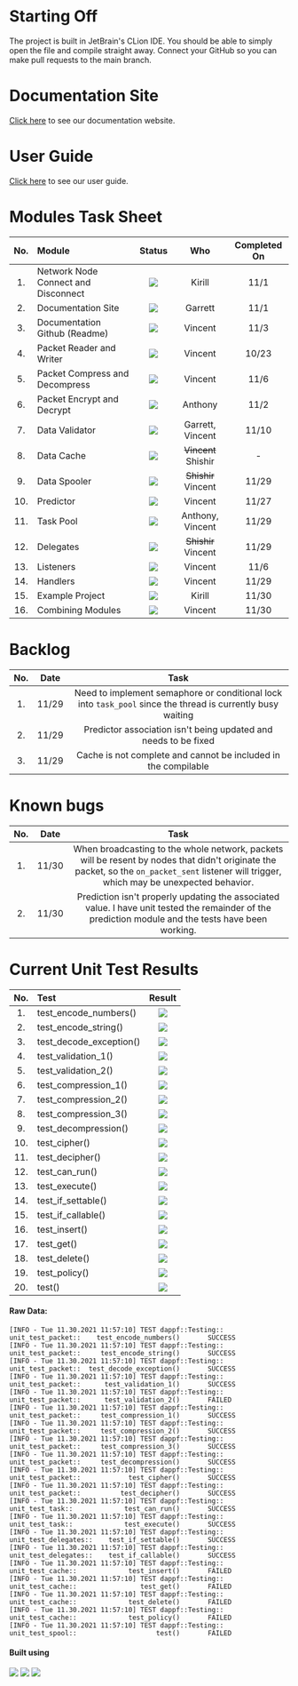 # Starting Off
The project is built in JetBrain's CLion IDE. You should be able to simply open the file and compile straight away. Connect your GitHub so you can make pull requests to the main branch.

# Documentation Site

[Click here](https://garrettleising.github.io/DAPPF.github.io/#/) to see our documentation website.

# User Guide

[Click here](https://github.com/zydee3/DAPPF/blob/master/USER_GUIDE.md) to see our user guide.

# Modules Task Sheet
| No.  | Module                                      |    Status     |               Who                | Completed On |
| :--: | :------------------------------------------ | :-----------: | :------------------------------: | :----------: |
| 1.   | Network Node Connect and Disconnect         |![][completed] |             Kirill               |    11/1      |
| 2.   | Documentation Site                          |![][completed] |             Garrett              |    11/1      |
| 3.   | Documentation Github (Readme)               |![][completed] |             Vincent              |    11/3      |
| 4.   | Packet Reader and Writer                    |![][completed] |             Vincent              |    10/23     |
| 5.   | Packet Compress and Decompress              |![][completed] |             Vincent              |    11/6      |
| 6.   | Packet Encrypt and Decrypt                  |![][completed] |             Anthony              |    11/2      |
| 7.   | Data Validator                              |![][completed] |         Garrett, Vincent         |    11/10     |
| 8.   | Data Cache                                  |![][incomplete]| <strike>Vincent</strike> Shishir |      -       |
| 9.   | Data Spooler                                |![][completed] | <strike>Shishir</strike> Vincent |    11/29     |
| 10.  | Predictor                                   |![][completed] |             Vincent              |    11/27     |
| 11.  | Task Pool                                   |![][completed] |         Anthony, Vincent         |    11/29     |
| 12.  | Delegates                                   |![][completed] | <strike>Shishir</strike> Vincent |    11/29     |
| 13.  | Listeners                                   |![][completed] |             Vincent              |    11/6      |
| 14.  | Handlers                                    |![][completed] |             Vincent              |    11/29     | 
| 15.  | Example Project                             |![][completed] |             Kirill               |    11/30     |
| 16.  | Combining Modules                           |![][completed] |             Vincent              |    11/30     |

# Backlog
| No.  | Date  |                 Task                  | 
| :--: | :----:|:------------------------------------: |
| 1.   | 11/29 | Need to implement semaphore or conditional lock into `task_pool` since the thread is currently busy waiting | 
| 2.   | 11/29 | Predictor association isn't being updated and needs to be fixed | 
| 3.   | 11/29 | Cache is not complete and cannot be included in the compilable |

# Known bugs
| No.  | Date  |                 Task                  | 
| :--: | :----:|:------------------------------------: |
| 1.   | 11/30 | When broadcasting to the whole network, packets will be resent by nodes that didn't originate the packet, so the `on_packet_sent` listener will trigger, which may be unexpected behavior. |
| 2.   | 11/30 | Prediction isn't properly updating the associated value. I have unit tested the remainder of the prediction module and the tests have been working. |

# Current Unit Test Results 
| No.  | Test                    |    Result    |
| :--: | :---------------------- | :----------: |
| 1.   | test_encode_numbers()   | ![][success] |
| 2.   | test_encode_string()    | ![][success] |
| 3.   | test_decode_exception() | ![][success] |
| 4.   | test_validation_1()     | ![][success] |
| 5.   | test_validation_2()     | ![][failure] |
| 6.   | test_compression_1()    | ![][success] |
| 7.   | test_compression_2()    | ![][success] |
| 8.   | test_compression_3()    | ![][success] |
| 9.   | test_decompression()    | ![][success] |
| 10.  | test_cipher()           | ![][success] |
| 11.  | test_decipher()         | ![][success] |
| 12.  | test_can_run()          | ![][success] |
| 13.  | test_execute()          | ![][success] |
| 14.  | test_if_settable()      | ![][success] |
| 15.  | test_if_callable()      | ![][success] |
| 16.  | test_insert()           | ![][failure] |
| 17.  | test_get()              | ![][failure] |
| 18.  | test_delete()           | ![][failure] |
| 19.  | test_policy()           | ![][failure] |
| 20.  | test()                  | ![][failure] |

#### Raw Data:
```
[INFO - Tue 11.30.2021 11:57:10] TEST dappf::Testing::  unit_test_packet::    test_encode_numbers()       SUCCESS
[INFO - Tue 11.30.2021 11:57:10] TEST dappf::Testing::  unit_test_packet::     test_encode_string()       SUCCESS
[INFO - Tue 11.30.2021 11:57:10] TEST dappf::Testing::  unit_test_packet::  test_decode_exception()       SUCCESS
[INFO - Tue 11.30.2021 11:57:10] TEST dappf::Testing::  unit_test_packet::      test_validation_1()       SUCCESS
[INFO - Tue 11.30.2021 11:57:10] TEST dappf::Testing::  unit_test_packet::      test_validation_2()       FAILED
[INFO - Tue 11.30.2021 11:57:10] TEST dappf::Testing::  unit_test_packet::     test_compression_1()       SUCCESS
[INFO - Tue 11.30.2021 11:57:10] TEST dappf::Testing::  unit_test_packet::     test_compression_2()       SUCCESS
[INFO - Tue 11.30.2021 11:57:10] TEST dappf::Testing::  unit_test_packet::     test_compression_3()       SUCCESS
[INFO - Tue 11.30.2021 11:57:10] TEST dappf::Testing::  unit_test_packet::     test_decompression()       SUCCESS
[INFO - Tue 11.30.2021 11:57:10] TEST dappf::Testing::  unit_test_packet::            test_cipher()       SUCCESS
[INFO - Tue 11.30.2021 11:57:10] TEST dappf::Testing::  unit_test_packet::          test_decipher()       SUCCESS
[INFO - Tue 11.30.2021 11:57:10] TEST dappf::Testing::  unit_test_task::             test_can_run()       SUCCESS
[INFO - Tue 11.30.2021 11:57:10] TEST dappf::Testing::  unit_test_task::             test_execute()       SUCCESS
[INFO - Tue 11.30.2021 11:57:10] TEST dappf::Testing::  unit_test_delegates::    test_if_settable()       SUCCESS
[INFO - Tue 11.30.2021 11:57:10] TEST dappf::Testing::  unit_test_delegates::    test_if_callable()       SUCCESS
[INFO - Tue 11.30.2021 11:57:10] TEST dappf::Testing::  unit_test_cache::             test_insert()       FAILED
[INFO - Tue 11.30.2021 11:57:10] TEST dappf::Testing::  unit_test_cache::                test_get()       FAILED
[INFO - Tue 11.30.2021 11:57:10] TEST dappf::Testing::  unit_test_cache::             test_delete()       FAILED
[INFO - Tue 11.30.2021 11:57:10] TEST dappf::Testing::  unit_test_cache::             test_policy()       FAILED
[INFO - Tue 11.30.2021 11:57:10] TEST dappf::Testing::  unit_test_spool::                    test()       FAILED
```

#### Built using
[![](https://img.shields.io/badge/C++-92.5%25-informational?style=flat&logo=C%2B%2B&logoColor=white&color=blue)](https://www.cplusplus.com/)
[![](https://img.shields.io/badge/Python-1.9%25-informational?style=flat&logo=Python&logoColor=white&color=yellow)](https://www.python.org/)
[![](https://img.shields.io/badge/HTML-0.7%25-informational?style=flat&logo=HTML5&logoColor=white&color=orange)](https://www.w3schools.com/html/)

<!-- Status -->
[completed]: https://img.shields.io/badge/Completed-informational?style=flat&logoColor=white&color=sucess
[wip]: https://img.shields.io/badge/In%20Progress-informational?style=flat&logoColor=white&color=yellow
[incomplete]: https://img.shields.io/badge/Incomplete-informational?style=flat&logoColor=white&color=critical
[deprecated]: https://img.shields.io/badge/Deprecated-informational?style=flat&logoColor=white&color=inactive
[success]: https://img.shields.io/badge/Success-informational?style=flat&logoColor=white&color=sucess
[failure]: https://img.shields.io/badge/Failure-informational?style=flat&logoColor=white&color=critical

<!-- Packet Stuff -->
[reader]: https://img.shields.io/badge/Packet-Reader-informational?style=flat&logoColor=white&color=00cc66
[writer]: https://img.shields.io/badge/Packet-Writer-informational?style=flat&logoColor=white&color=ff4d4d
[encryption]: https://img.shields.io/badge/Packet-Encryption-informational?style=flat&logoColor=white&color=blue
[validation]: https://img.shields.io/badge/Packet-Validation-informational?style=flat&logoColor=white&color=success
[compression]: https://img.shields.io/badge/Packet-Compression-informational?style=flat&logoColor=white&color=yellow

<!-- Links -->
[packet_reader.h]: https://github.com/zydee3/DAPPF/blob/master/framework/data/packet/packet_reader.h
[packet_writer.h]: https://github.com/zydee3/DAPPF/blob/master/framework/data/packet/packet_writer.h
[on_connection_request.h]: https://github.com/zydee3/DAPPF/blob/master/framework/meta/event_listeners/on_connection_request.h
[on_connection_established.h]: https://github.com/zydee3/DAPPF/blob/master/framework/meta/event_listeners/on_connection_established.h
[on_connection_dropped.h]: https://github.com/zydee3/DAPPF/blob/master/framework/meta/event_listeners/on_connection_dropped.h
[on_packet_received.h]: https://github.com/zydee3/DAPPF/blob/master/framework/meta/event_listeners/on_packet_received.h
[on_packet_sent.h]: https://github.com/zydee3/DAPPF/blob/master/framework/meta/event_listeners/on_packet_sent.h
[example_usage_packet_reader.cpp]: https://github.com/zydee3/DAPPF/blob/master/examples/example_usage_packet_reader.cpp
[example_usage_packet_writer.cpp]: https://github.com/zydee3/DAPPF/blob/master/examples/example_usage_packet_writer.cpp
[/data/]: https://github.com/zydee3/DAPPF/blob/master/framework/data
[/meta/]: https://github.com/zydee3/DAPPF/blob/master/framework/meta
[/net/]: https://github.com/zydee3/DAPPF/blob/master/framework/net
[/security/]: https://github.com/zydee3/DAPPF/blob/master/framework/security
[packet_cipher.h]: https://github.com/zydee3/DAPPF/blob/master/framework/data/packet/packet_cipher.h
[packet_validation.h]: https://github.com/zydee3/DAPPF/blob/master/framework/data/packet/packet_validation.h
[packet_compression.h]: https://github.com/zydee3/DAPPF/blob/master/framework/data/packet/packet_compression.h
